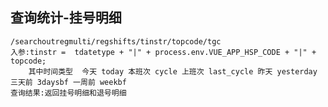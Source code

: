 ## 查询统计-挂号明细
    /searchoutregmulti/regshifts/tinstr/topcode/tgc
    入参:tinstr =  tdatetype + "|" + process.env.VUE_APP_HSP_CODE + "|" + topcode;
        其中时间类型  今天 today 本班次 cycle 上班次 last_cycle 昨天 yesterday 三天前 3daysbf 一周前 weekbf
	查询结果:返回挂号明细和退号明细